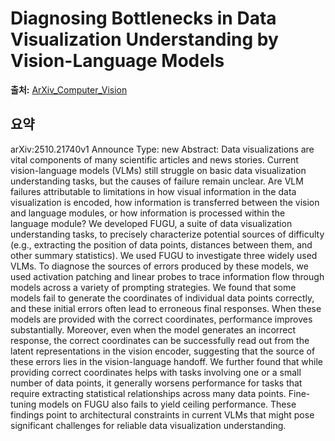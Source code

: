 # Diagnosing Bottlenecks in Data Visualization Understanding by Vision-Language Models

**출처:** [ArXiv_Computer_Vision](https://arxiv.org/abs/2510.21740)

## 요약
arXiv:2510.21740v1 Announce Type: new
Abstract: Data visualizations are vital components of many scientific articles and news stories. Current vision-language models (VLMs) still struggle on basic data visualization understanding tasks, but the causes of failure remain unclear. Are VLM failures attributable to limitations in how visual information in the data visualization is encoded, how information is transferred between the vision and language modules, or how information is processed within the language module? We developed FUGU, a suite of data visualization understanding tasks, to precisely characterize potential sources of difficulty (e.g., extracting the position of data points, distances between them, and other summary statistics). We used FUGU to investigate three widely used VLMs. To diagnose the sources of errors produced by these models, we used activation patching and linear probes to trace information flow through models across a variety of prompting strategies. We found that some models fail to generate the coordinates of individual data points correctly, and these initial errors often lead to erroneous final responses. When these models are provided with the correct coordinates, performance improves substantially. Moreover, even when the model generates an incorrect response, the correct coordinates can be successfully read out from the latent representations in the vision encoder, suggesting that the source of these errors lies in the vision-language handoff. We further found that while providing correct coordinates helps with tasks involving one or a small number of data points, it generally worsens performance for tasks that require extracting statistical relationships across many data points. Fine-tuning models on FUGU also fails to yield ceiling performance. These findings point to architectural constraints in current VLMs that might pose significant challenges for reliable data visualization understanding.
